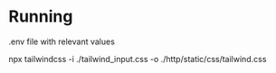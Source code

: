 # Running

.env file with relevant values

npx tailwindcss -i ./tailwind_input.css -o ./http/static/css/tailwind.css
